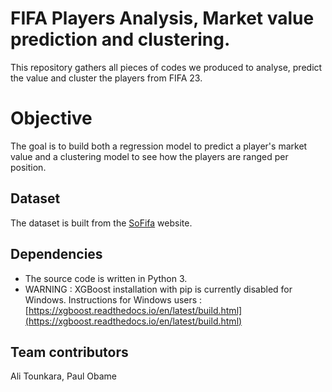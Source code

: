 # FIFA Players Analysis, Market value prediction and clustering.

This repository gathers all pieces of codes we produced to analyse, predict the value and cluster the players from FIFA 23.

# Objective

The goal is to build both a regression model to predict a player's market value and a clustering model to see how the players are ranged per position.

## Dataset

The dataset is built from the [SoFifa](https://sofifa.com/)  website.

## Dependencies

-   The source code is written in Python 3.
-   WARNING : XGBoost installation with pip is currently disabled for Windows. Instructions for Windows users :  [https://xgboost.readthedocs.io/en/latest/build.html](https://xgboost.readthedocs.io/en/latest/build.html)

## Team contributors

Ali Tounkara, Paul Obame
